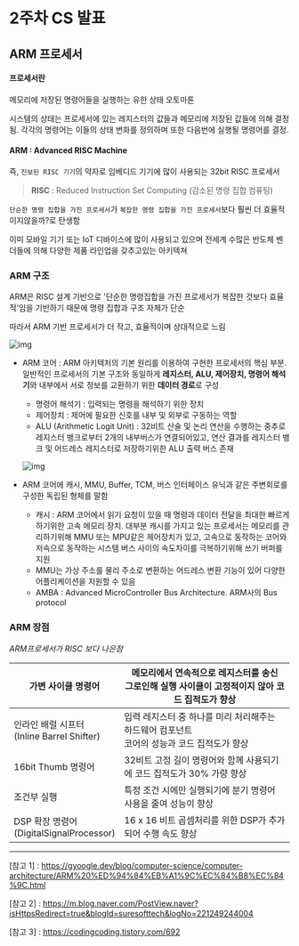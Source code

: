 # 2주차 CS 발표

## ARM 프로세서

#### 프로세서란

메모리에 저장된 명령어들을 실행하는 유한 상태 오토마톤

시스템의 상태는 프로세서에 있는 레지스터의 값들과 메모리에 저장된 값들에 의해 결정됨.
각각의 명령어는 이들의 상태 변화를 정의하며 또한 다음번에 실행될 명령어를 결정.



#### ARM : Advanced RISC Machine

즉, `진보된 RISC 기기`의 약자로 임베디드 기기에 많이 사용되는 32bit RISC 프로세서

>  **RISC** : Reduced Instruction Set Computing (감소된 명령 집합 컴퓨팅)

`단순한 명령 집합을 가진 프로세서`가 `복잡한 명령 집합을 가진 프로세서`보다 훨씬 더 효율적이지않을까?로 탄생함

이미 모바일 기기 또는 IoT 디바이스에 많이 사용되고 있으며 전세계 수많은 반도체 벤더들에 의해 다양한 제품 라인업을 갖추고있는 아키텍쳐





### ARM 구조

ARM은 RISC 설계 기반으로 '단순한 명령집합을 가진 프로세서가 복잡한 것보다 효율적'임을 기반하기 때문에 명령 집합과 구조 자체가 단순

따라서 ARM 기반 프로세서가 더 작고, 효율적이며 상대적으로 느림




![img](https://mblogthumb-phinf.pstatic.net/MjAxODA0MTBfODkg/MDAxNTIzMzE5NzI0Nzg2.aQzjMp1qKTYXGWJkGu6iM5Rjfx71zGKfupXW8wcaPbAg.6OknKoCd_kx4KTHlR6KS0bUSdX-RZIoitA8GZpKvayAg.PNG.suresofttech/image.png?type=w800)

- ARM 코어 : ARM 아키텍처의 기본 원리를 이용하여 구현한 프로세서의 핵심 부분. 일반적인 프로세서의 기본 구조와 동일하게 **레지스터, ALU, 제어장치, 명령어 해석기**와 내부에서 서로 정보를 교환하기 위한 **데이터 경로**로 구성

  - 명령어 해석기 : 입력되는 명령을 해석하기 위한 장치
  - 제어장치 : 제어에 필요한 신호를 내부 및 외부로 구동하는 역할
  - ALU (Arithmetic Logit Unit) : 32비트 산술 및 논리 연산을 수행하는 중추로 레지스터 뱅크로부터 2개의 내부버스가 연결되어있고, 연산 결과를 레지스터 뱅크 및 어드레스 레지스터로 저장하기위한 ALU 출력 버스 존재

  ![img](https://mblogthumb-phinf.pstatic.net/MjAxODA0MTBfMjc5/MDAxNTIzMzE5Nzg2MzIx.QCtm3Aif-fLmy34xE_sey4e6w-Ic7ndk8A7S9GpdDgUg.3f30jiYElze34lCMIOa7uHcqYcidjQM_7dYnA7EwbPkg.PNG.suresofttech/image.png?type=w800)

- ARM 코어에 캐시, MMU, Buffer, TCM, 버스 인터페이스 유닉과 같은 주변회로를 구성한 독립된 형체를 말함
  - 캐시 : ARM 코어에서 읽기 요청이 있을 때 명령과 데이터 전달을 최대한 빠르게 하기위한 고속 메모리 장치. 대부분 캐시를 가지고 있는 프로세서는 메모리를 관리하기위해 MMU 또는 MPU같은 제어장치가 있고, 고속으로 동작하는 코어와 저속으로 동작하는 시스템 버스 사이의 속도차이를 극복하기위해 쓰기 버퍼를 지원
  - MMU는 가상 주소를 물리 주소로 변환하는 어드레스 변환 기능이 있어 다양한 어플리케이션을 지원할 수 있음
  - AMBA : Advanced MicroController Bus Architecture. ARM사의 Bus protocol



### ARM 장점

*ARM프로세서가 RISC 보다 나은점*

| 가변 사이클 명령어                              | 메모리에서 연속적으로 레지스터를 송신<br />그로인해 실행 사이클이 고정적이지 않아 코드 집적도가 향상 |
| ----------------------------------------------- | ------------------------------------------------------------ |
| 인라인 배럴 시프터<br />(Inline Barrel Shifter) | 입력 레지스터 중 하나를 미리 처리해주는 하드웨어 컴포넌트<br />코어의 성능과 코드 집적도가 향상 |
| 16bit Thumb 명령어                              | 32비트 고정 길이 명령어와 함께 사용되기에 코드 집적도가 30% 가량 향상 |
| 조건부 실행                                     | 특정 조건 시에만 실행되기에 분기 명령어 사용을 줄여 성능이 향상 |
| DSP 확장 명령어<br />(DigitalSignalProcessor)   | 16 x 16 비트 곱셈처리를 위한 DSP가 추가되어 수행 속도 향상   |





---

[참고 1] : <https://gyoogle.dev/blog/computer-science/computer-architecture/ARM%20%ED%94%84%EB%A1%9C%EC%84%B8%EC%84%9C.html>

[참고 2] : <https://m.blog.naver.com/PostView.naver?isHttpsRedirect=true&blogId=suresofttech&logNo=221249244004>

[참고 3] : <https://codingcoding.tistory.com/692>

